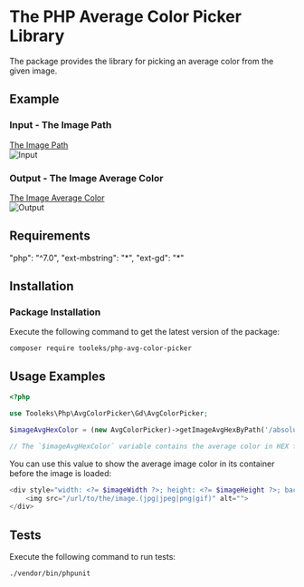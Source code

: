 # The PHP Average Color Picker Library

The package provides the library for picking an average color from the given image.

## Example

### Input - The Image Path

[The Image Path](https://github.com/tooleks/php-avg-color-picker/tree/master/resources/input.jpg)  
![Input](https://raw.githubusercontent.com/tooleks/php-avg-color-picker/master/resources/input.jpg)

### Output - The Image Average Color

[The Image Average Color](https://github.com/tooleks/php-avg-color-picker/tree/master/resources/output.jpg)  
![Output](https://raw.githubusercontent.com/tooleks/php-avg-color-picker/master/resources/output.jpg)

## Requirements

"php": "^7.0",
"ext-mbstring": "\*",
"ext-gd": "\*"

## Installation

### Package Installation

Execute the following command to get the latest version of the package:

```shell
composer require tooleks/php-avg-color-picker
```

## Usage Examples

```php
<?php

use Tooleks\Php\AvgColorPicker\Gd\AvgColorPicker;

$imageAvgHexColor = (new AvgColorPicker)->getImageAvgHexByPath('/absolute/path/to/the/image.(jpg|jpeg|png|gif)');

// The `$imageAvgHexColor` variable contains the average color in HEX format (#fffff) of the given image.
```

You can use this value to show the average image color in its container before the image is loaded:

```php
<div style="width: <?= $imageWidth ?>; height: <?= $imageHeight ?>; background-color: <?= $imageAvgHexColor ?>;">
    <img src="/url/to/the/image.(jpg|jpeg|png|gif)" alt="">
</div>
```

## Tests

Execute the following command to run tests:

```shell
./vendor/bin/phpunit
```
